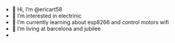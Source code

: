 - 👋 Hi, I’m @ericart58
- 👀 I’m interested in electrinic
- 🌱 I’m currently learning about esp8266 and control motors wifi
- 💞️ I’m living at barcelona and jubilee
- 

<!---
ericart58/ericart58 is a ✨ special ✨ repository because its `README.md` (this file) appears on your GitHub profile.
You can click the Preview link to take a look at your changes.
--->
